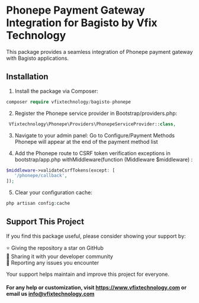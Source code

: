 # Phonepe Payment Gateway Integration for Bagisto by Vfix Technology

This package provides a seamless integration of Phonepe payment gateway with Bagisto applications.

## Installation

1. Install the package via Composer:

```php
composer require vfixtechnology/bagisto-phonepe
```

2. Register the Phonepe service provider in Bootstrap/providers.php:
 ```php
  Vfixtechnology\Phonepe\Providers\PhonepeServiceProvider::class,
 ```

3. Navigate to your admin panel:
Go to Configure/Payment Methods
Phonepe will appear at the end of the payment method list

4. Add the Phonepe route to CSRF token verification exceptions in bootstrap/app.php withMiddleware(function (Middleware $middleware) :
 ```php
$middleware->validateCsrfTokens(except: [
    '/phonepe/callback',
]);
 ```

5. Clear your configuration cache:
```php
php artisan config:cache
```

## Support This Project

If you find this package useful, please consider showing your support by:

⭐ Giving the repository a star on GitHub  
📣 Sharing it with your developer community  
🐛 Reporting any issues you encounter  

Your support helps maintain and improve this project for everyone.

#### For any help or customization, visit https://www.vfixtechnology.com or email us info@vfixtechnology.com
